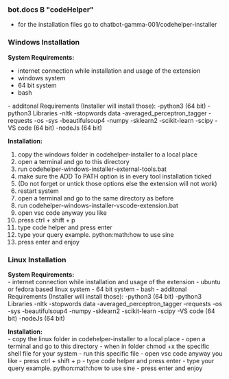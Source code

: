 <h3>bot.docs B "codeHelper"</h3>
<ul>
        <li>for the installation files go to chatbot-gamma-001/codehelper-installer</li>
</ul>

<h3>Windows Installation</h3>

<b>System Requirements:</b><br>
<ul>
        <li>internet connection while installation and usage of the extension</li>
        <li>windows system</li>
        <li>64 bit system</li>
        <li>bash</li>
</ul>
        - additonal Requirements (Installer will install those):
                -python3 (64 bit)
                -python3 Libraries
                        -nltk
                                -stopwords data
                                -averaged_perceptron_tagger
                        -requests
                        -os
                        -sys
                        -beautifulsoup4
                        -numpy
                        -sklearn2
                        -scikit-learn
                        -scipy
                -VS code (64 bit)
                -nodeJs (64 bit)

<b>Installation:</b><br>
<ol>
        <li>copy the windows folder in codehelper-installer to a local place</li>
        <li>open a terminal and go to this directory</li>
        <li>run codehelper-windows-installer-external-tools.bat</li>
        <li>make sure the ADD To PATH option is in every tool installation ticked</li>
        <li>(Do not forget or untick those options else the extension will not work)</li>
        <li>restart system</li>
        <li>open a terminal and go to the same directory as before</li>
        <li>run codehelper-windows-installer-vscode-extension.bat</li>
        <li>open vsc code anyway you like</li>
        <li>press ctrl + shift + p</li>
        <li>type code helper and press enter</li>
        <li>type your query example. python:math:how to use sine</li>
        <li>press enter and enjoy</li>
</ol>

<h3>Linux Installation</h3>

<b>System Requirements:</b><br>
        - internet connection while installation and usage of the extension
        - ubuntu or fedora based linux system
        - 64 bit system
        - bash
        - additonal Requirements (Installer will install those):
                -python3 (64 bit)
                -python3 Libraries
                        -nltk
                                -stopwords data
                                -averaged_perceptron_tagger
                        -requests
                        -os
                        -sys
                        -beautifulsoup4
                        -numpy
                        -sklearn2
                        -scikit-learn
                        -scipy
                -VS code (64 bit)
                -nodeJs (64 bit)

<b>Installation:</b><br>
        - copy the linux folder in codehelper-installer to a local place
        - open a terminal and go to this directory
        - when in folder chmod +x the specific shell file for your system
        - run this specific file
        - open vsc code anyway you like
        - press ctrl + shift + p
        - type code helper and press enter
        - type your query example. python:math:how to use sine
        - press enter and enjoy
